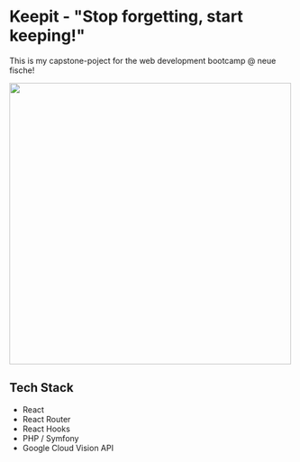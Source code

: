 # Keepit - "Stop forgetting, start keeping!"

This is my capstone-poject for the web development bootcamp @ neue fische!

<img src="https://github.com/mariothomsen/keepit/blob/master/readme.gif?raw=true" width="500">


## Tech Stack
- React
- React Router
- React Hooks
- PHP / Symfony
- Google Cloud Vision API

